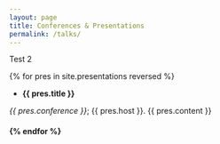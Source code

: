```yaml
---
layout: page
title: Conferences & Presentations
permalink: /talks/
---
```


Test 2

{% for pres in site.presentations reversed %}

   * **{{ pres.title }}**
  <!-- <h4>{{ pres.conference }}. {{ pres.host }}. {{ pres.content }}<h4> -->
   _{{ pres.conference }}_; {{ pres.host }}. {{ pres.content }}<h4>

 {% endfor %}
